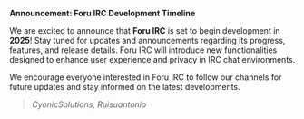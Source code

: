 **Announcement: Foru IRC Development Timeline**

We are excited to announce that **Foru IRC** is set to begin development in **2025**! Stay tuned for updates and announcements regarding its progress, features, and release details. Foru IRC will introduce new functionalities designed to enhance user experience and privacy in IRC chat environments. 

We encourage everyone interested in Foru IRC to follow our channels for future updates and stay informed on the latest developments.

> *CyonicSolutions, Ruisuantonio*
